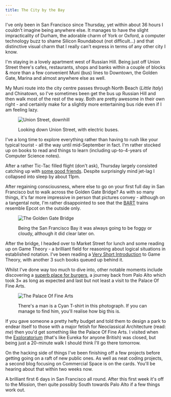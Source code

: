 ```yaml
---
title: The City by the Bay
---
```

I've only been in San Francisco since Thursday, yet within about 36 hours I couldn't imagine being anywhere else. It manages to have the slight impracticality of Durham, the adorable charm of York or Oxford, a computer technology buzz to shame Silicon Roundabout (not difficult&hellip;) and that distinctive visual charm that I really can't express in terms of any other city I know.
<!--more-->

I'm staying in a lovely apartment west of Russian Hill. Being just off Union Street there's cafes, restaurants, shops and banks within a couple of blocks &amp; more than a few convenient Muni (bus) lines to Downtown, the Golden Gate, Marina and almost anywhere else as well.

My Muni route into the city centre passes through North Beach (*Little Italy*) and Chinatown, so I've sometimes been get the bus up Russian Hill and then walk most of the rest of the way. Both are pretty awesome in their own right - and certainly make for a slightly more entertaining bus ride even if I am feeling lazy.

<figure>
  <div class="enclosure"><img src="/assets/img/blog/2012/sf-union-street.jpg" alt="Union Street, downhill" /></div>
  <p>Looking down Union Street, with electric buses.</p>
</figure>

I've a long time to explore everything rather than having to rush like your typical tourist - all the way until mid-September in fact. I'm rather stocked up on books to read and things to learn (including up-to-4-years of Computer Science notes).

After a rather Tic-Tac filled flight (don't ask), Thursday largely consisted catching up with [some good friends](https://twitter.com/46Bit/status/215960138572496896). Despite surprisingly mind jet-lag I collapsed into sleep by about 11pm.

After regaining consciousness, where else to go on your first full day in San Francisco but to walk across the Golden Gate Bridge? As with so many things, it's far more impressive in person that pictures convey - although on a tangental note, I'm rather disappointed to see that the [BART](http://www.bart.gov) trains resemble Epcot on the outside only.

<figure>
  <div class="enclosure"><img src="/assets/img/blog/2012/sf-golden-gate.jpg" alt="The Golden Gate Bridge" /></div>
  <p>Being the San Francisco Bay it was always going to be foggy or cloudy, although it did clear later on.</p>
</figure>

After the bridge, I headed over to Market Street for lunch and some reading up on Game Theory - a brilliant field for reasoning about logical situations in established notation. I've been reading a [Very Short Introduction](http://www.amazon.co.uk/dp/0199218463) to Game Theory, with another 3 such books queued up behind it.

Whilst I've done way too much to dive into, other notable moments include discovering a [superb place for burgers](http://superdupersf.com), a journey back from Palo Alto which took 3&times; as long as expected and last but not least a visit to the Palace Of Fine Arts.

<figure>
  <div class="enclosure"><img src="/assets/img/blog/2012/sf-palace-of-fine-arts.jpg" alt="The Palace Of Fine Arts" /></div>
  <p>There's a man is a Cyan T-shirt in this photograph. If you can manage to find him, you'll realise how big this is.</p>
</figure>

If you gave someone a pretty hefty budget and told them to design a park to endear itself to those with a major fetish for Neoclassical Architecture (read: *me*) then you'd get something like the Palace Of Fine Arts. I visited when the [Exploratorium](http://www.exploratorium.edu) (that's like Eureka for anyone British) was closed, but being just a 20-minute walk I should think I'll go there tomorrow.

On the hacking side of things I've been finishing off a few projects before getting going on a raft of new public ones. As well as neat coding projects, a second blog focusing on Commercial Space is on the cards. You'll be hearing about that within two weeks now.

A brilliant first 6 days in San Francisco all round. After this first week it's off to the Mission, then quite possibly South towards Palo Alto if a few things work out.
